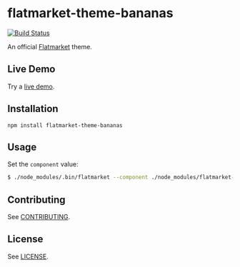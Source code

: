 # flatmarket-theme-bananas

[![Build Status](https://circleci.com/gh/christophercliff/flatmarket-theme-bananas.svg?style=shield)](https://circleci.com/gh/christophercliff/flatmarket-theme-bananas)

An official [Flatmarket](https://github.com/christophercliff/flatmarket) theme.

## Live Demo

Try a [live demo](https://christophercliff.com/flatmarket/).

## Installation

```
npm install flatmarket-theme-bananas
```

## Usage

Set the `component` value:

```sh
$ ./node_modules/.bin/flatmarket --component ./node_modules/flatmarket-theme-bananas/index.jsx
```

## Contributing

See [CONTRIBUTING](https://github.com/christophercliff/flatmarket/blob/master/CONTRIBUTING.md).

## License

See [LICENSE](https://github.com/christophercliff/flatmarket/blob/master/LICENSE.md).
